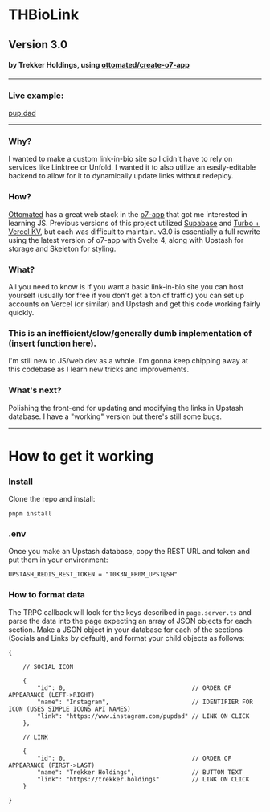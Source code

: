 # THBioLink
## Version 3.0
#### by Trekker Holdings, using [ottomated/create-o7-app](https://github.com/ottomated/create-o7-app)


---


### Live example:
[pup.dad](https://pup.dad)


---


### Why?
I wanted to make a custom link-in-bio site so I didn't have to rely on services like Linktree or Unfold. I wanted it to also utilize an easily-editable backend to allow for it to dynamically update links without redeploy.

### How?
[Ottomated](https://ottomated.net/) has a great web stack in the [o7-app](https://github.com/ottomated/create-o7-app) that got me interested in learning JS. Previous versions of this project utilized [Supabase](https://github.com/TrekkerStudios/THBioLink/tree/postgres) and [Turbo + Vercel KV](https://github.com/TrekkerStudios/THBioLink/tree/turbo-old), but each was difficult to maintain. v3.0 is essentially a full rewrite using the latest version of o7-app with Svelte 4, along with Upstash for storage and Skeleton for styling.

### What?
All you need to know is if you want a basic link-in-bio site you can host yourself (usually for free if you don't get a ton of traffic) you can set up accounts on Vercel (or similar) and Upstash and get this code working fairly quickly.

### This is an inefficient/slow/generally dumb implementation of (insert function here).
I'm still new to JS/web dev as a whole. I'm gonna keep chipping away at this codebase as I learn new tricks and improvements.

### What's next?
Polishing the front-end for updating and modifying the links in Upstash database. I have a "working" version but there's still some bugs.


---


# How to get it working

### Install
Clone the repo and install:

```pnpm install```

### .env
Once you make an Upstash database, copy the REST URL and token and put them in your environment:
```UPSTASH_REDIS_REST_URL = "https://urlfromupsta.sh"
UPSTASH_REDIS_REST_TOKEN = "T0K3N_FR0M_UPST@SH"
```

### How to format data
The TRPC callback will look for the keys described in `page.server.ts` and parse the data into the page expecting an array of JSON objects for each section. Make a JSON object in your database for each of the sections (Socials and Links by default), and format your child objects as follows:
```
{

    // SOCIAL ICON

    {
        "id": 0,                                   // ORDER OF APPEARANCE (LEFT->RIGHT)
        "name": "Instagram",                       // IDENTIFIER FOR ICON (USES SIMPLE ICONS API NAMES)
        "link": "https://www.instagram.com/pupdad" // LINK ON CLICK
    },

    // LINK

    {
        "id": 0,                                   // ORDER OF APPEARANCE (FIRST->LAST)
        "name": "Trekker Holdings",                // BUTTON TEXT
        "link": "https://trekker.holdings"         // LINK ON CLICK
    }
    
}
```
